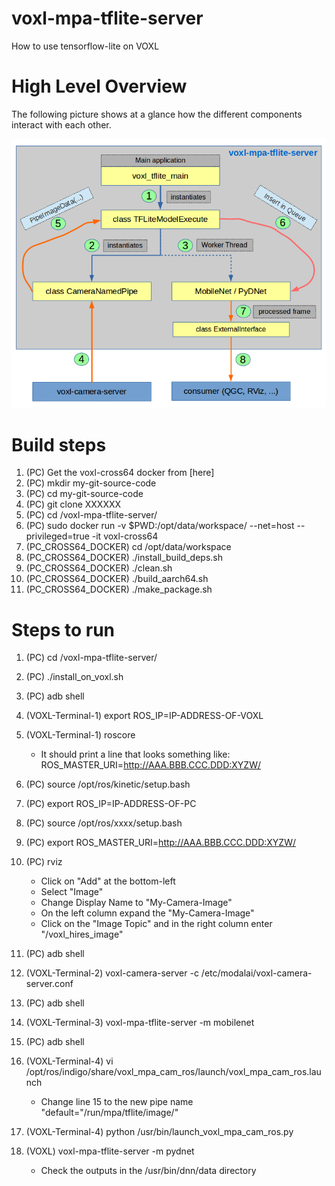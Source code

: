 # voxl-mpa-tflite-server

How to use tensorflow-lite on VOXL

High Level Overview
===================
The following picture shows at a glance how the different components interact with each other.

![](images/voxl-mpa-tflite-server.png)

Build steps
===========
1. (PC) Get the voxl-cross64 docker from [here]
1. (PC) mkdir my-git-source-code
1. (PC) cd my-git-source-code
1. (PC) git clone XXXXXX
1. (PC) cd <path-to>/voxl-mpa-tflite-server/
1. (PC) sudo docker run -v $PWD:/opt/data/workspace/ --net=host --privileged=true -it voxl-cross64
1. (PC_CROSS64_DOCKER) cd /opt/data/workspace
1. (PC_CROSS64_DOCKER) ./install_build_deps.sh
1. (PC_CROSS64_DOCKER) ./clean.sh
1. (PC_CROSS64_DOCKER) ./build_aarch64.sh
1. (PC_CROSS64_DOCKER) ./make_package.sh

Steps to run
============
1. (PC) cd <path-to>/voxl-mpa-tflite-server/
1. (PC) ./install_on_voxl.sh
1. (PC) adb shell
1. (VOXL-Terminal-1) export ROS_IP=IP-ADDRESS-OF-VOXL
1. (VOXL-Terminal-1) roscore
    * It should print a line that looks something like: ROS_MASTER_URI=http://AAA.BBB.CCC.DDD:XYZW/
1. (PC) source /opt/ros/kinetic/setup.bash
1. (PC) export ROS_IP=IP-ADDRESS-OF-PC
1. (PC) source /opt/ros/xxxx/setup.bash
1. (PC) export ROS_MASTER_URI=http://AAA.BBB.CCC.DDD:XYZW/
1. (PC) rviz
    - Click on "Add" at the bottom-left
    - Select "Image"
    - Change Display Name to "My-Camera-Image"
    - On the left column expand the "My-Camera-Image"
    - Click on the "Image Topic" and in the right column enter "/voxl_hires_image" 
1. (PC) adb shell
1. (VOXL-Terminal-2) voxl-camera-server -c /etc/modalai/voxl-camera-server.conf
1. (PC) adb shell
1. (VOXL-Terminal-3) voxl-mpa-tflite-server -m mobilenet
1. (PC) adb shell
1. (VOXL-Terminal-4) vi /opt/ros/indigo/share/voxl_mpa_cam_ros/launch/voxl_mpa_cam_ros.launch
    * Change line 15 to the new pipe name "default="/run/mpa/tflite/image/"    
1. (VOXL-Terminal-4) python /usr/bin/launch_voxl_mpa_cam_ros.py



1. (VOXL) voxl-mpa-tflite-server -m pydnet
    * Check the outputs in the /usr/bin/dnn/data directory
